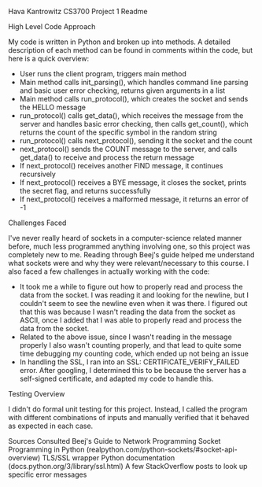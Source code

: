 Hava Kantrowitz
CS3700
Project 1 Readme 

High Level Code Approach 

My code is written in Python and broken up into methods. A detailed description of each method can be found in comments within the code, but here is a quick overview: 
 - User runs the client program, triggers main method
 - Main method calls init\_parsing(), which handles command line parsing and basic user error checking, returns given arguments in a list 
 - Main method calls run\_protocol(), which creates the socket and sends the HELLO message 
 - run\_protocol() calls get\_data(), which receives the message from the server and handles basic error checking, then calls get\_count(), which returns the count of the specific symbol in the random string
 - run\_protocol() calls next\_protocol(), sending it the socket and the count
 - next\_protocol() sends the COUNT message to the server, and calls get\_data() to receive and process the return message
 - If next\_protocol() receives another FIND message, it continues recursively
 - If next\_protocol() receives a BYE message, it closes the socket, prints the secret flag, and returns successfully
 - If next\_protocol() receives a malformed message, it returns an error of -1

Challenges Faced

I've never really heard of sockets in a computer-science related manner before, much less programmed anything involving one, so this project was completely new to me. Reading through Beej's guide helped me understand what sockets were and why they were relevant/necessary to this course. I also faced a few challenges in actually working with the code:
 - It took me a while to figure out how to properly read and process the data from the socket. I was reading it and looking for the newline, but I couldn't seem to see the newline even when it was there. I figured out that this was because I wasn't reading the data from the socket as ASCII, once I added that I was able to properly read and process the data from the socket. 
 - Related to the above issue, since I wasn't reading in the message properly I also wasn't counting properly, and that lead to quite some time debugging my counting code, which ended up not being an issue 
 - In handling the SSL, I ran into an SSL: CERTIFICATE\_VERIFY\_FAILED error. After googling, I determined this to be because the server has a self-signed certificate, and adapted my code to handle this. 

Testing Overview

I didn't do formal unit testing for this project. Instead, I called the program with different combinations of inputs and manually verified that it behaved as expected in each case. 

Sources Consulted
Beej's Guide to Network Programming 
Socket Programming in Python (realpython.com/python-sockets/#socket-api-overview)
TLS/SSL wrapper Python documentation (docs.python.org/3/library/ssl.html)
A few StackOverflow posts to look up specific error messages
